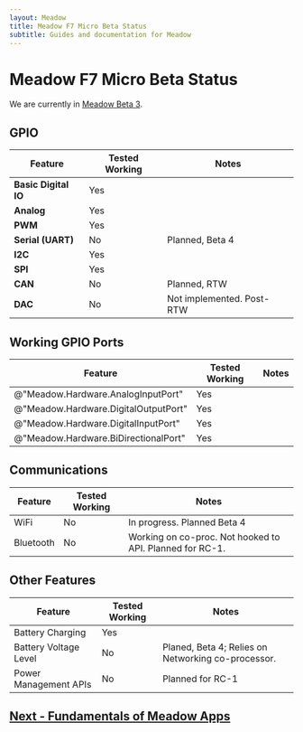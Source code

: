 ```yaml
---
layout: Meadow
title: Meadow F7 Micro Beta Status
subtitle: Guides and documentation for Meadow
---
```


# Meadow F7 Micro Beta Status

We are currently in [Meadow Beta 3](/Meadow/Release_Notes/Beta3/).

## GPIO

| Feature              | Tested Working      | Notes                             |
|----------------------|---------------------|-----------------------------------|
| **Basic Digital IO** | Yes | |
| **Analog**           | Yes | |
| **PWM**              | Yes | |
| **Serial (UART)**    | No | Planned, Beta 4 |
| **I2C**              | Yes | |
| **SPI**              | Yes | |
| **CAN**              | No | Planned, RTW |
| **DAC**              | No | Not implemented. Post-RTW |

## Working GPIO Ports

| Feature          | Tested Working      | Notes                             |
|------------------|---------------------|-----------------------------------|
| @"Meadow.Hardware.AnalogInputPort" | Yes | |
| @"Meadow.Hardware.DigitalOutputPort" | Yes | |
| @"Meadow.Hardware.DigitalInputPort" | Yes | |
| @"Meadow.Hardware.BiDirectionalPort" | Yes | |

## Communications

| Feature          | Tested Working      | Notes                             |
|------------------|---------------------|-----------------------------------|
| WiFi	| No| In progress. Planned Beta 4 |
| Bluetooth | No | Working on co-proc. Not hooked to API. Planned for RC-1. |

## Other Features

| Feature          | Tested Working      | Notes                             |
|------------------|---------------------|-----------------------------------|
| Battery Charging  | Yes | |
| Battery Voltage Level | No | Planed, Beta 4; Relies on Networking co-processor.
| Power Management APIs | No | Planned for RC-1 |

## [Next - Fundamentals of Meadow Apps](/Meadow/Meadow_Basics/Apps/)